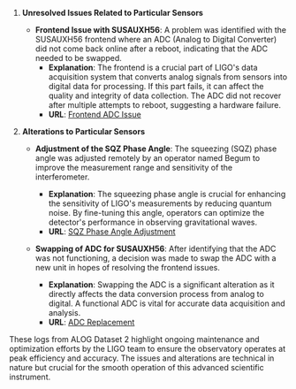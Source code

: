 1. **Unresolved Issues Related to Particular Sensors**

   - **Frontend Issue with SUSAUXH56**: A problem was identified with the SUSAUXH56 frontend where an ADC (Analog to Digital Converter) did not come back online after a reboot, indicating that the ADC needed to be swapped.
     - **Explanation**: The frontend is a crucial part of LIGO's data acquisition system that converts analog signals from sensors into digital data for processing. If this part fails, it can affect the quality and integrity of data collection. The ADC did not recover after multiple attempts to reboot, suggesting a hardware failure.
     - **URL**: [Frontend ADC Issue](https://alog.ligo-la.caltech.edu/aLOG/index.php?callRep=74692)

2. **Alterations to Particular Sensors**

   - **Adjustment of the SQZ Phase Angle**: The squeezing (SQZ) phase angle was adjusted remotely by an operator named Begum to improve the measurement range and sensitivity of the interferometer.
     - **Explanation**: The squeezing phase angle is crucial for enhancing the sensitivity of LIGO's measurements by reducing quantum noise. By fine-tuning this angle, operators can optimize the detector's performance in observing gravitational waves.
     - **URL**: [SQZ Phase Angle Adjustment](https://alog.ligo-la.caltech.edu/aLOG/index.php?callRep=74656)

   - **Swapping of ADC for SUSAUXH56**: After identifying that the ADC was not functioning, a decision was made to swap the ADC with a new unit in hopes of resolving the frontend issues.
     - **Explanation**: Swapping the ADC is a significant alteration as it directly affects the data conversion process from analog to digital. A functional ADC is vital for accurate data acquisition and analysis.
     - **URL**: [ADC Replacement](https://alog.ligo-la.caltech.edu/aLOG/index.php?callRep=74692)

These logs from ALOG Dataset 2 highlight ongoing maintenance and optimization efforts by the LIGO team to ensure the observatory operates at peak efficiency and accuracy. The issues and alterations are technical in nature but crucial for the smooth operation of this advanced scientific instrument.